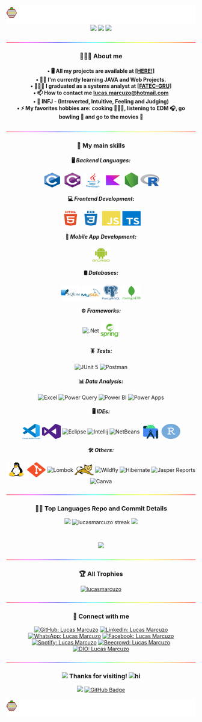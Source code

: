  <img width="100%" height="50" src="etc/bar-nav.gif"/>

<div align="center">
    <img src="https://github.com/TheDudeThatCode/TheDudeThatCode/blob/master/Assets/Developer.gif" width="100">
    <img src="https://readme-typing-svg.herokuapp.com/?lines=Hello,+welcome!+✌🏻;I'm+Lucas+Marcuzo...;+Nice+to+meet+you!&center=true&size=30">
    <img src="https://media2.giphy.com/media/QssGEmpkyEOhBCb7e1/giphy.gif?cid=ecf05e47a0n3gi1bfqntqmob8g9aid1oyj2wr3ds3mg700bl&rid=giphy.gif" width = 80px>
 </div>

 <a align="left" href="#"><img width="100%" height="1" src="etc/bar.gif" /></a>

<h3 align="center">
 <b>🧑🏻‍💻 About me </b>
</h3>

<h4>
 <p align="center">
     &bull; 🖥️ All my projects are available at <a href="https://github.com/lucasmarcuzo?tab=repositories" target="_blank">[HERE!]</a></br>
     &bull; 👩‍💻 I'm currently learning <b>JAVA and Web Projects.</b></br>
     &bull; 👨🏻‍🎓 I graduated as a systems analyst at <a href="https://www.fatecguarulhos.edu.br" target="_blank">[FATEC-GRU]</a></br>
     &bull; 📫 How to contact me <b><a href="mailto:lucas.marcuzo@hotmail.com" target="_blank"">lucas.marcuzo@hotmail.com</a></b></br>
     &bull; 🧠 INFJ - (Introverted, Intuitive, Feeling and Judging)</br>
     &bull; ⚡ My favorites hobbies are: <b>cooking 🧑🏻‍🍳, listening to EDM 🎧, go bowling 🎳 and go to the movies 🎦</b>
 </p>
</h4>


<a align="left" href="#"><img width="100%" height="1" src="etc/bar.gif" /></a>

<h3 align="center">
  <b>🤹‍ My main skills </b>
</h3>

<h4 align="center">
  <b> 🖥 <i>Backend Languages:</i></b>
</h4>
<div style="display: inline_block" align="center">
  <img align="center" alt="C" height="40" width="50" src="https://raw.githubusercontent.com/devicons/devicon/master/icons/c/c-original.svg"> 
  <img align="center" alt="C#" height="40" width="50" src="https://raw.githubusercontent.com/devicons/devicon/master/icons/csharp/csharp-original.svg"> 
  <img align="center" alt="Java" height="40" width="50" src="https://raw.githubusercontent.com/devicons/devicon/master/icons/java/java-original.svg"> 
  <img align="center" alt="Kotlin" height="35" width="50" src="https://raw.githubusercontent.com/devicons/devicon/master/icons/kotlin/kotlin-original.svg"> 
  <img align="center" alt="Node.JS" height="40" width="40" src="https://github.com/devicons/devicon/blob/master/icons/nodejs/nodejs-original.svg">
  <img align="center" alt="R" height="40" width="50" src="https://github.com/devicons/devicon/blob/master/icons/r/r-original.svg"> 
  <br>
</div> 

<h4 align="center">
  <b> 💻 <i>Frontend Development:</i></b>
</h4>
<div style="display: inline_block" align="center">
  <img align="center" alt="HTML5" height="40" width="50" src="https://github.com/devicons/devicon/blob/master/icons/html5/html5-plain-wordmark.svg"> 
  <img align="center" alt="CSS3" height="40" width="50" src="https://github.com/devicons/devicon/blob/master/icons/css3/css3-plain-wordmark.svg">  
  <img align="center" alt="JavaScript" height="40" width="50" src="https://github.com/devicons/devicon/blob/master/icons/javascript/javascript-plain.svg">
  <img align="center" alt="TypeScript" height="40" width="50" src="https://github.com/devicons/devicon/blob/master/icons/typescript/typescript-plain.svg">
  <br>
</div> 

<h4 align="center">
  <b> 📱 <i>Mobile App Development:</i></b>
</h4>
<div style="display: inline_block" align="center">
  <img align="center" alt="Android" height="40" width="50" src="https://github.com/devicons/devicon/blob/master/icons/android/android-plain-wordmark.svg"> 
  <br>
</div> 

<h4 align="center">
  <b> 🛢 <i>Databases:</i></b>
</h4>
<div style="display: inline_block" align="center">
  <img align="center" alt="SqLite" height="40" width="50" src="https://github.com/devicons/devicon/blob/master/icons/sqlite/sqlite-original-wordmark.svg"> 
  <img align="center" alt="MySQL" height="40" width="50" src="https://raw.githubusercontent.com/devicons/devicon/master/icons/mysql/mysql-original-wordmark.svg"> 
  <img align="center" alt="PostgreSQL" height="40" width="50" src="https://github.com/devicons/devicon/blob/master/icons/postgresql/postgresql-plain-wordmark.svg"> 
  <img align="center" alt="MongoDB" height="40" width="50" src="https://github.com/devicons/devicon/blob/master/icons/mongodb/mongodb-plain-wordmark.svg"> 
  <br>
</div> 

<h4 align="center">
  <b> ⚙ <i>Frameworks:</i></b>
</h4>
<div style="display: inline_block" align="center">
  <img align="center" alt=".Net" height="40" width="50" src="https://cdn.jsdelivr.net/gh/devicons/devicon/icons/dot-net/dot-net-plain-wordmark.svg">
  <img align="center" alt="Spring Boot" height="50" width="50" src="https://github.com/devicons/devicon/blob/master/icons/spring/spring-original-wordmark.svg"> 
  <br>
</div> 

<h4 align="center">
  <b> 🪳 <i>Tests:</i></b>
</h4>
<div style="display: inline_block" align="center">
  <img align="center" alt="JUnit 5" height="40" width="50" src="https://blog.stylingandroid.com/wp-content/uploads/2017/02/junit5-logo-150x150.png"> 
  <img align="center" alt="Postman" height="50" width="50" src="https://cdn.worldvectorlogo.com/logos/postman.svg">
  <br>
</div> 

<h4 align="center">
  <b> 📊 <i>Data Analysis:</i></b>
</h4>
<div style="display: inline_block" align="center">
  <img align="center" alt="Excel" height="40" width="50" src="https://github.com/sempostma/office365-icons/blob/master/svg/excel.svg"> 
  <img align="center" alt="Power Query" height="40" width="50" src="https://github.com/microsoft/PowerBI-Icons/blob/main/SVG/Power-Query-Colored.svg"> 
  <img align="center" alt="Power BI" height="40" width="45" src="https://github.com/microsoft/PowerBI-Icons/blob/main/PNG/Power-BI.png"> 
  <img align="center" alt="Power Apps" height="40" width="45" src="https://github.com/microsoft/PowerBI-Icons/blob/main/SVG/Power-Apps-Colored.svg"> 
  <br>
</div> 

<h4 align="center">
  <b> 🖥️ <i>IDEs:</i></b>
</h4>
<div style="display: inline_block" align="center">
   <img align="center" alt="Visual Studio Code" height="40" width="50" src="https://github.com/devicons/devicon/blob/master/icons/vscode/vscode-original-wordmark.svg"> 
   <img align="center" alt="Visual Studio" height="40" width="50" src="https://github.com/devicons/devicon/blob/master/icons/visualstudio/visualstudio-plain.svg"> 
   <img align="center" alt="Eclipse" height="40" width="50" src="https://www.svgrepo.com/show/353685/eclipse-icon.svg"> 
   <img align="center" alt="Intellij" height="40" width="50" src="https://www.svgrepo.com/show/353906/intellij-idea.svg"> 
   <img align="center" alt="NetBeans" height="40" width="50" src="https://upload.wikimedia.org/wikipedia/commons/9/98/Apache_NetBeans_Logo.svg"> 
   <img align="center" alt="Android Studio" height="40" width="50" src="https://github.com/devicons/devicon/blob/master/icons/androidstudio/androidstudio-original.svg"> 
   <img align="center" alt="R Studio" height="40" width="50" src="https://github.com/devicons/devicon/blob/master/icons/rstudio/rstudio-original.svg"> 
  <br>
</div> 

<h4 align="center">
  <b> 🛠️ <i>Others:</i></b>
</h4>
<div style="display: inline_block" align="center">
   <img align="center" alt="Linux" height="40" width="50" src="https://github.com/devicons/devicon/blob/master/icons/linux/linux-original.svg"> 
   <img align="center" alt="Git" height="40" width="50" src="https://github.com/devicons/devicon/blob/master/icons/git/git-original.svg"> 
   <img align="center" alt="Lombok" height="40" width="40" src="https://www.clipartmax.com/png/full/255-2556400_project-lombok-logo.png">
   <img align="center" alt="Apache Tomcat" height="40" width="50" src="https://github.com/devicons/devicon/blob/master/icons/tomcat/tomcat-original.svg"> 
   <img align="center" alt="Wildfly" height="40" width="50" src="https://cdn.icon-icons.com/icons2/2699/PNG/512/wildfly_logo_icon_169793.png"> 
   <img align="center" alt="Hibernate" height="40" width="40" src="https://design.jboss.org/hibernate/logo/final/hibernate_logo_whitebkg_stacked_256px.png">
   <img align="center" alt="Jasper Reports" height="40" width="40" src="https://i.postimg.cc/9XvXftkk/jaspersoft-studio-icon.png">
   <img align="center" alt="Canva" height="40" width="40" src="https://cdn.jsdelivr.net/gh/devicons/devicon/icons/canva/canva-original.svg">
  <br>
</div> 

<a align="left" href="#"><img width="100%" height="1" src="etc/bar.gif" /></a>

</details>

<h3 align="center">
  <b>👨‍💻 Top Languages Repo and Commit Details</b>
</h3>
<p align=center>
  <img width=230 src="https://github-readme-stats-sigma-five.vercel.app/api/top-langs/?username=lucasmarcuzo&PAT_1=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&layout=compact&bg_color=050F2C&title_color=0195DD&theme=algolia" />

  <img width=280 alt="lucasmarcuzo streak" src="https://github-readme-streak-stats.herokuapp.com/?user=lucasmarcuzo&PAT_1=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&layout=compact&bg_color=050F2C&title_color=0195DD&theme=algolia"/>

  <img width=280 src="https://github-readme-stats-sigma-five.vercel.app/api?username=lucasmarcuzo&PAT_1=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&layout=compact&bg_color=050F2C&title_color=0195DD&theme=algolia"/>
</p>

<br>
<p align=center>
  <img width=800 src="https://github-readme-activity-graph.vercel.app/graph?username=lucasmarcuzo&bg_color=050F2C&color=0195DD&theme=algolia&radius=9&line=ffffff&point=0195DD"/>
</p>

<a align="left" href="#"><img width="100%" height="1" src="etc/bar.gif" /></a>

<h3 align="center">
  <b>🏆 All Trophies</b>
</h3>
  <p align="center"> 
    <a href="https://github-profile-trophy.vercel.app/?username=lucasmarcuzo&theme=algolia">
     <img src="https://github-profile-trophy.vercel.app/?username=lucasmarcuzo&theme=algolia" alt="lucasmarcuzo" />
    </a>
 </p>  

<a align="left" href="#"><img width="100%" height="1" src="etc/bar.gif" /></a>

<h3 align="center">
  <b>📱 Connect with me</b>
</h3>
<p align="center">
  <a href="https://github.com/lucasmarcuzo" target="blank"><img src="https://img.icons8.com/fluent/48/000000/github.png" alt="GitHub: Lucas Marcuzo"/></a>
  <a href="https://linkedin.com/in/lucasmarcuzo" target="blank"><img src="https://img.icons8.com/fluent/48/000000/linkedin.png" alt="LinkedIn: Lucas Marcuzo"/></a>
  <a href="https://wa.me/5511939423376"><img src="https://img.icons8.com/fluent/48/000000/whatsapp.png" alt="WhatsApp: Lucas Marcuzo"/></a>
  <a href="https://fb.com/lucasmarcuzzo" target="blank"><img src="https://img.icons8.com/color/48/000000/facebook.png" alt="Facebook: Lucas Marcuzo"/></a>
  <a href="https://open.spotify.com/user/12186237186" target="blank"><img src="https://img.icons8.com/fluent/48/000000/spotify.png" alt="Spotify: Lucas Marcuzo"/></a>
  <a href="https://www.beecrowd.com.br/judge/pt/profile/510115" target="blank"> <img src="https://www.beecrowd.com.br/judge/favicon.ico?1635097036" alt="Beecrowd: Lucas Marcuzo"/></a>
  <a href="https://web.dio.me/users/lucas_marcuzo" target="blank"><img src="https://hermes.digitalinnovation.one/assets/diome/logo-minimized.png" alt="DIO: Lucas Marcuzo" height="48" width="48"/></a>
</p>

<a align="left" href="#"><img width="100%" height="1" src="etc/bar.gif" /></a>

<div align="center"> <h3> <img src="https://github.com/TheDudeThatCode/TheDudeThatCode/blob/master/Assets/Mario_Hello_Big.gif" width="28"> <b>Thanks for visiting! </b> <img src="https://media.giphy.com/media/anywqD5u93KuCtpPfH/giphy.gif" width="28" alt="hi"> </h3> </p> 
<p align="center"> <img src="https://visitor-badge.laobi.icu/badge?page_id=lucasmarcuzo/lucasmarcuzo"> </h3> 
<a href="https://github.com/lucasmarcuzo?tab=followers"><img src="https://img.shields.io/github/followers/lucasmarcuzo?label=Followers&style=social" alt="GitHub Badge"></a>
</div>

<img width="100%" height="50" src="etc/bar-nav.gif"/></br>

